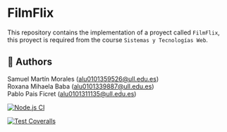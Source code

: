 # FilmFlix

This repository contains the implementation of a proyect called `FilmFlix`, this proyect is required
from the course `Sistemas y Tecnologías Web`.

## 📌 Authors

Samuel Martín Morales (alu0101359526@ull.edu.es)\
Roxana Mihaela Baba (alu0101339887@ull.edu.es)\
Pablo Pais Ficret (alu0101311135@ull.edu.es)

[![Node.js CI](https://github.com/SyTW2324/E21/actions/workflows/node.js.yml/badge.svg?branch=dev)](https://github.com/SyTW2324/E21/actions/workflows/node.js.yml)

[![Test Coveralls](https://github.com/SyTW2324/E21/actions/workflows/coveralls.yml/badge.svg)](https://github.com/SyTW2324/E21/actions/workflows/coveralls.yml)
